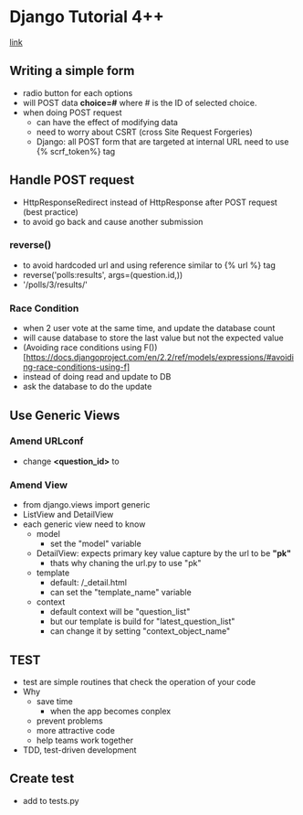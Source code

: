 # Django Tutorial 4++
[link](https://docs.djangoproject.com/en/2.2/intro/tutorial04/)

## Writing a simple form
- radio button for each options
- will POST data **choice=#** where # is the ID of selected choice.
- when doing POST request
    - can have the effect of modifying data
    - need to worry about CSRT (cross Site Request Forgeries)
    - Django: all POST form that are targeted at internal URL need to use {% scrf_token%} tag

## Handle POST request
- HttpResponseRedirect instead of HttpResponse after POST request (best practice)
- to avoid go back and cause another submission

### reverse()
- to avoid hardcoded url and using reference similar to {% url %} tag
- reverse('polls:results', args=(question.id,))
- '/polls/3/results/'

### Race Condition
- when 2 user vote at the same time, and update the database count
- will cause database to store the last value but not the expected value
- (Avoiding race conditions using F())[https://docs.djangoproject.com/en/2.2/ref/models/expressions/#avoiding-race-conditions-using-f]
- instead of doing read and update to DB
- ask the database to do the update


## Use Generic Views
### Amend URLconf
- change **<question_id>** to **<pk>**

### Amend View
- from django.views import generic
- ListView and DetailView
- each generic view need to know
    - model
        - set the "model" variable
    - DetailView: expects primary key value capture by the url to be **"pk"**
        - thats why chaning the url.py to use "pk"
    - template
        - default: <appName>/<modelNamr>_detail.html
        - can set the "template_name" variable
    - context
        - default context will be "question_list"
        - but our template is build for "latest_question_list"
        - can change it by setting "context_object_name"

## TEST
- test are simple routines that check the operation of your code
- Why
    - save time
        - when the app becomes conplex
    - prevent problems
    - more attractive code
    - help teams work together
- TDD, test-driven development

## Create test
- add to tests.py